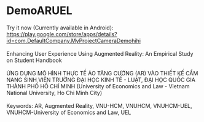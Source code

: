 # DemoARUEL
Try it now (Currently available in Android): https://play.google.com/store/apps/details?id=com.DefaultCompany.MyProjectCameraDemohihi
<br>
<br>
Enhancing User Experience Using Augmented Reality: An Empirical Study on Student Handbook
<br>
<br>
ỨNG DỤNG MÔ HÌNH THỰC TẾ ẢO TĂNG CƯỜNG (AR) VÀO THIẾT KẾ CẨM NANG SINH VIÊN TRƯỜNG ĐẠI HỌC KINH TẾ - LUẬT, ĐẠI HỌC QUỐC GIA THÀNH PHỐ HỒ CHÍ MINH (University of
Economics and Law - Vietnam National University, Ho Chi Minh City)
<br>
<br>
Keywords: AR, Augmented Reality, VNU-HCM, VNUHCM, VNUHCM-UEL, VNUHCM-University of Economics and Law, UEL
